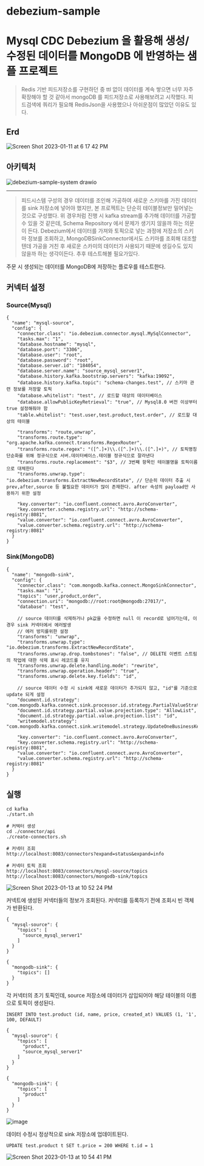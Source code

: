 # debezium-sample
# Mysql CDC Debezium 을 활용해 생성/수정된 데이터를 MongoDB 에 반영하는 샘플 프로젝트

> Redis 기반 피드저장소를 구현하던 중 ttl 없이 데이터를 계속 쌓으면 너무 자주 확장해야 할 것 같아서 mongoDB 를 피드저장소로 사용해보려고 시작했다.
> 피드검색에 쿼리가 필요해 RedisJson을 사용했으나 아쉬운점이 많았던 이유도 있다.
## Erd
![Screen Shot 2023-01-11 at 6 17 42 PM](https://user-images.githubusercontent.com/57822562/211766504-96be7e05-d4da-4a2f-b337-4bd78ff83c5b.png)

## 아키텍처
![debezium-sample-system drawio](https://user-images.githubusercontent.com/57822562/212319059-00c937de-f840-44f3-a58b-2fc14c95eea6.png)

---

> 피드시스템 구성의 경우 데이터를 조인해 가공하여 새로운 스키마를 가진 데이터를 sink 저장소에 넣어야 했지만, 본 프로젝트는 단순히 테이블정보만 밀어넣는것으로 구성했다.
> 위 경우처럼 진행 시 kafka stream를 추가해 데이터를 가공할 수 있을 것 같은데, Schema Repository 에서 문제가 생기지 않을까 하는 의문이 든다.
> Debezium에서 데이터를 가져와 토픽으로 넣는 과정에 저장소의 스키마 정보를 조회하고, MongoDBSinkConnector에서도 스키마를 조회해 대조할텐데 가공을 거친 후 새로운 스카미의 데이터가 사용되기 때문에 생길수도 있지 않을까 하는 생각이든다. 추후 테스트해볼 필요가있다.

주문 시 생성되는 데이터를 MongoDB에 저장하는 플로우를 테스트한다.

## 커넥터 설정

### Source(Mysql)
```
{
  "name": "mysql-source",
  "config": {
    "connector.class": "io.debezium.connector.mysql.MySqlConnector",
    "tasks.max": "1",
    "database.hostname": "mysql",
    "database.port": "3306",
    "database.user": "root",
    "database.password": "root",
    "database.server.id": "184054",
    "database.server.name": "source_mysql_server1",
    "database.history.kafka.bootstrap.servers": "kafka:19092",
    "database.history.kafka.topic": "schema-changes.test", // 스키마 관련 정보를 저장할 토픽
    "database.whitelist": "test", // 로드할 대상의 데이터베이스
    "database.allowPublicKeyRetrieval": "true", // Mysql8.0 버전 이상부터 true 설정해줘야 함
    "table.whitelist": "test.user,test.product,test.order", // 로드할 대상의 테이블

    "transforms": "route,unwrap",
    "transforms.route.type": "org.apache.kafka.connect.transforms.RegexRouter",
    "transforms.route.regex": "([^.]+)\\.([^.]+)\\.([^.]+)", // 토픽명칭 단순화를 위해 정규식으로 서버.데이터베이스.테이블 정규식으로 잘라낸다
    "transforms.route.replacement": "$3", // 3번째 항목인 테이블명을 토픽이름으로 대체한다
    "transforms.unwrap.type": "io.debezium.transforms.ExtractNewRecordState", // 단순히 데이터 추출 시 prev,after,source 등 불필요한 데이터가 많이 존재한다. after 속성의 payload만 사용하기 위한 설정

    "key.converter": "io.confluent.connect.avro.AvroConverter",
    "key.converter.schema.registry.url": "http://schema-registry:8081",
    "value.converter": "io.confluent.connect.avro.AvroConverter",
    "value.converter.schema.registry.url": "http://schema-registry:8081"
  }
}

```

### Sink(MongoDB)
```
{
  "name": "mongodb-sink",
  "config": {
    "connector.class": "com.mongodb.kafka.connect.MongoSinkConnector",
    "tasks.max": "1",
    "topics": "user,product,order",
    "connection.uri": "mongodb://root:root@mongodb:27017/",
    "database": "test",

    // source 데이터를 삭제하거나 pk값을 수정하면 null 이 record로 넘어가는데, 이 경우 sink 커넥터에서 에러발생
    // 에러 방지를위한 설정
    "transforms": "unwrap",
    "transforms.unwrap.type": "io.debezium.transforms.ExtractNewRecordState",
    "transforms.unwrap.drop.tombstones": "false", // DELETE 이벤트 스트림의 작업에 대한 삭제 표시 레코드를 유지
    "transforms.unwrap.delete.handling.mode": "rewrite",
    "transforms.unwrap.operation.header": "true",
    "transforms.unwrap.delete.key.fields": "id",

    // source 데이터 수정 시 sink에 새로운 데이터가 추가되지 않고, "id"를 기준으로 update 되게 설정
    "document.id.strategy": "com.mongodb.kafka.connect.sink.processor.id.strategy.PartialValueStrategy",
    "document.id.strategy.partial.value.projection.type": "AllowList",
    "document.id.strategy.partial.value.projection.list": "id",
    "writemodel.strategy": "com.mongodb.kafka.connect.sink.writemodel.strategy.UpdateOneBusinessKeyTimestampStrategy",

    "key.converter": "io.confluent.connect.avro.AvroConverter",
    "key.converter.schema.registry.url": "http://schema-registry:8081",
    "value.converter": "io.confluent.connect.avro.AvroConverter",
    "value.converter.schema.registry.url": "http://schema-registry:8081"
  }
}
```


## 실행
```
cd kafka
./start.sh

# 커텍터 생성
cd ./connector/api
./create-connectors.sh
```

```
# 커넥터 조회
http://localhost:8083/connectors?expand=status&expand=info

# 커넥터 토픽 조회
http://localhost:8083/connectors/mysql-source/topics
http://localhost:8083/connectors/mongodb-sink/topics
```

![Screen Shot 2023-01-13 at 10 52 24 PM](https://user-images.githubusercontent.com/57822562/212335696-eea9be4e-7427-46ad-89d2-6e6d3f2465d5.png)

커넥트에 생성된 커넥터들의 정보가 조회된다. 커넥터를 등록하기 전에 조회시 빈 객체가 반환된다.




```
{
  "mysql-source": {
    "topics": [
      "source_mysql_server1"
    ]
  }
}

{
  "mongodb-sink": {
    "topics": []
  }
}

```
각 커넥터의 초기 토픽인데, source 저장소에 데이터가 삽입되어야 해당 테이블의 이름으로 토픽이 생성된다.

```
INSERT INTO test.product (id, name, price, created_at) VALUES (1, '1', 100, DEFAULT)

{
  "mysql-source": {
    "topics": [
      "product",
      "source_mysql_server1"
    ]
  }
}

{
  "mongodb-sink": {
    "topics": [
      "product"
    ]
  }
}
```

![image](https://user-images.githubusercontent.com/57822562/212335608-f01fa077-adbe-4058-906f-89e9e926a81e.png)


데이터 수정시 정상적으로 sink 저장소에 업데이트된다.
```
UPDATE test.product t SET t.price = 200 WHERE t.id = 1
```
![Screen Shot 2023-01-13 at 10 54 41 PM](https://user-images.githubusercontent.com/57822562/212336178-1602ac68-34ac-4071-b03e-ae1d7af5f225.png)
